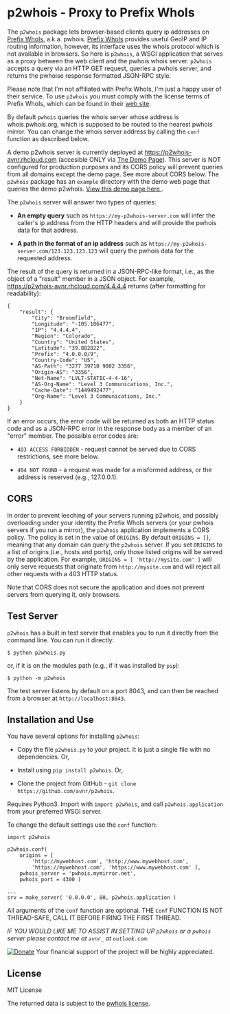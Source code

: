 p2whois - Proxy to Prefix WhoIs
===

The `p2whois` package lets browser-based clients query ip addresses on [Prefix WhoIs][pwhois],
a.k.a. pwhois. [Prefix WhoIs][pwhois] provides useful GeoIP and IP routing information, however,
its interface uses the whois protocol which is not available in browsers. So here is `p2whois`, a
WSGI application that serves as a proxy between the web client and the pwhois whois server.
`p2whois` accepts a query via an HTTP GET request, queries a pwhois server, and returns the pwhoise
response formatted JSON-RPC style.

Please note that I'm not affiliated with Prefix WhoIs, I'm just a happy user of their service. To use
`p2whois` you must comply with the license terms of Prefix WhoIs, which can be found in their [web site][pwhois].

By default `pwhois` queries the whois server whose address is whois.pwhois.org, which is supposed
to be routed to the nearest pwhois mirror. You can change the whois server address by calling the
`conf` function as described below.

A demo p2whois server is currently deployed at <https://p2whois-avnr.rhcloud.com> (accesible ONLY via [The Demo Page](http://htmlpreview.github.io/?https://raw.github.com/avnr/p2whois/master/example/index.html)).
This server is NOT configured for production purposes and its CORS policy will prevent queries from
all domains except the demo page. See more about CORS below. The `p2whois` package has an
`example` directory with the demo web page that queries the demo p2whois. [View this demo page here
](http://htmlpreview.github.io/?https://raw.github.com/avnr/p2whois/master/example/index.html).

The `p2whois` server will answer two types of queries:

- **An empty query** such as `https://my-p2whois-server.com` will infer the caller's ip address
from the HTTP headers and will provide the pwhois data for that address.

- **A path in the format of an ip address** such as `https://my-p2whois-server.com/123.123.123.123`
will query the pwhois data for the requested address.

The result of the query is returned in a JSON-RPC-like format, i.e., as the object of a "result"
member in a JSON object. For example, <https://p2whois-avnr.rhcloud.com/4.4.4.4> returns (after
formatting for readability):

    {
        "result": {
            "City": "Broomfield",
            "Longitude": "-105.106477",
            "IP": "4.4.4.4",
            "Region": "Colorado",
            "Country": "United States",
            "Latitude": "39.882822",
            "Prefix": "4.0.0.0/9",
            "Country-Code": "US",
            "AS-Path": "3277 39710 9002 3356",
            "Origin-AS": "3356",
            "Net-Name": "LVLT-STATIC-4-4-16",
            "AS-Org-Name": "Level 3 Communications, Inc.",
            "Cache-Date": "1449492477",
            "Org-Name": "Level 3 Communications, Inc."
        }
    }

If an error occurs, the error code will be returned as both an HTTP status code and as a JSON-RPC
error in the response body as a member of an "error" member. The possible error codes are:

- `403 ACCESS FORBIDDEN` - request cannot be served due to CORS restrictions, see more below.

- `404 NOT FOUND` - a request was made for a misformed address, or the address is reserved (e.g.,
127.0.0.1).


CORS
---

In order to prevent leeching of your servers running p2whois, and possibly overloading under your
identity the Prefix WhoIs servers (or your pwhois servers if you run a mirror), the `p2whois`
application implements a CORS policy. The policy is set in the value of `ORIGINS`. By default
`ORIGINS = []`, meaning that any domain can query the `p2whois` server. If you set `ORIGINS` to a
list of origins (i.e., hosts and ports), only those listed origins will be served by the
application. For example, `ORIGINS = [ 'http://mysite.com' ]` will only serve requests that
originate from `http://mysite.com` and will reject all other requests with a 403 HTTP status.

Note that CORS does not secure the application and does not prevent servers from querying it, only
browsers.

Test Server
---

`p2whois` has a built in test server that enables you to run it directly from the command line. You
can run it directly:

    $ python p2whois.py

or, if it is on the modules path (e.g., if it was installed by `pip`):

    $ python -m p2whois

The test server listens by default on a port 8043, and can then be reached from a browser at
`http://localhost:8043`.

Installation and Use
---

You have several options for installing `p2whois`:

- Copy the file `p2whois.py` to your project. It is just a single file with no dependencies. Or,

- Install using `pip install p2whois`. Or,

- Clone the project from GitHub - `git clone https://github.com/avnr/p2whois`.

Requires Python3. Import with `import p2whois`, and call `p2whois.application` from your preferred WSGI server.

To change the default settings use the `conf` function:

    import p2whois
    
    p2whois.conf(
        origins = [
            'http://mywebhost.com', 'http://www.mywebhost.com',
            'https://mywebhost.com', 'https://www.mywebhost.com' ],
        pwhois_server = 'pwhois.mymirror.net',
        pwhois_port = 4300 )
    
    ...
    srv = make_server( '0.0.0.0', 80, p2whois.application )
        
All arguments of the `conf` function are optional. THE `Conf` FUNCTION IS NOT THREAD-SAFE, CALL IT
BEFORE FIRING THE FIRST THREAD.

*IF YOU WOULD LIKE ME TO ASSIST IN SETTING UP `p2whois` or a `pwhois` server please contact me at
`avnr_` at `outlook.com`.*

[![Donate](https://img.shields.io/badge/Donate-PayPal-green.svg)](https://www.paypal.com/cgi-bin/webscr?cmd=_donations&business=4UBXPG5PBJ76J)
Your financial support of the project will be highly appreciated.

License
---

MIT License

The returned data is subject to the [pwhois license][pwhois].


[pwhois]: http://pwhois.org